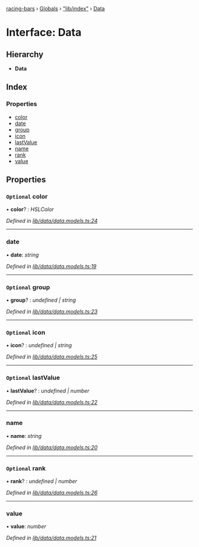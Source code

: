 [racing-bars](../README.md) › [Globals](../globals.md) › ["lib/index"](../modules/_lib_index_.md) › [Data](_lib_index_.data.md)

# Interface: Data

## Hierarchy

* **Data**

## Index

### Properties

* [color](_lib_index_.data.md#optional-color)
* [date](_lib_index_.data.md#date)
* [group](_lib_index_.data.md#optional-group)
* [icon](_lib_index_.data.md#optional-icon)
* [lastValue](_lib_index_.data.md#optional-lastvalue)
* [name](_lib_index_.data.md#name)
* [rank](_lib_index_.data.md#optional-rank)
* [value](_lib_index_.data.md#value)

## Properties

### `Optional` color

• **color**? : *HSLColor*

*Defined in [lib/data/data.models.ts:24](https://github.com/hatemhosny/racing-bars-history/blob/4bb04c0/src/lib/data/data.models.ts#L24)*

___

###  date

• **date**: *string*

*Defined in [lib/data/data.models.ts:19](https://github.com/hatemhosny/racing-bars-history/blob/4bb04c0/src/lib/data/data.models.ts#L19)*

___

### `Optional` group

• **group**? : *undefined | string*

*Defined in [lib/data/data.models.ts:23](https://github.com/hatemhosny/racing-bars-history/blob/4bb04c0/src/lib/data/data.models.ts#L23)*

___

### `Optional` icon

• **icon**? : *undefined | string*

*Defined in [lib/data/data.models.ts:25](https://github.com/hatemhosny/racing-bars-history/blob/4bb04c0/src/lib/data/data.models.ts#L25)*

___

### `Optional` lastValue

• **lastValue**? : *undefined | number*

*Defined in [lib/data/data.models.ts:22](https://github.com/hatemhosny/racing-bars-history/blob/4bb04c0/src/lib/data/data.models.ts#L22)*

___

###  name

• **name**: *string*

*Defined in [lib/data/data.models.ts:20](https://github.com/hatemhosny/racing-bars-history/blob/4bb04c0/src/lib/data/data.models.ts#L20)*

___

### `Optional` rank

• **rank**? : *undefined | number*

*Defined in [lib/data/data.models.ts:26](https://github.com/hatemhosny/racing-bars-history/blob/4bb04c0/src/lib/data/data.models.ts#L26)*

___

###  value

• **value**: *number*

*Defined in [lib/data/data.models.ts:21](https://github.com/hatemhosny/racing-bars-history/blob/4bb04c0/src/lib/data/data.models.ts#L21)*

